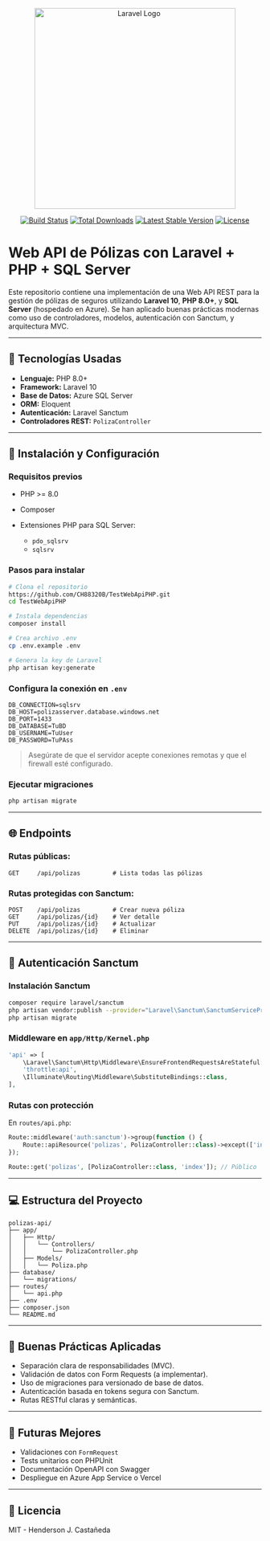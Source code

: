 <p align="center"><a href="https://laravel.com" target="_blank"><img src="https://raw.githubusercontent.com/laravel/art/master/logo-lockup/5%20SVG/2%20CMYK/1%20Full%20Color/laravel-logolockup-cmyk-red.svg" width="400" alt="Laravel Logo"></a></p>

<p align="center">
<a href="https://github.com/laravel/framework/actions"><img src="https://github.com/laravel/framework/workflows/tests/badge.svg" alt="Build Status"></a>
<a href="https://packagist.org/packages/laravel/framework"><img src="https://img.shields.io/packagist/dt/laravel/framework" alt="Total Downloads"></a>
<a href="https://packagist.org/packages/laravel/framework"><img src="https://img.shields.io/packagist/v/laravel/framework" alt="Latest Stable Version"></a>
<a href="https://packagist.org/packages/laravel/framework"><img src="https://img.shields.io/packagist/l/laravel/framework" alt="License"></a>
</p>

# Web API de Pólizas con Laravel + PHP + SQL Server

Este repositorio contiene una implementación de una Web API REST para la gestión de pólizas de seguros utilizando **Laravel 10**, **PHP 8.0+**, y **SQL Server** (hospedado en Azure). Se han aplicado buenas prácticas modernas como uso de controladores, modelos, autenticación con Sanctum, y arquitectura MVC.

---

## 🚀 Tecnologías Usadas

* **Lenguaje:** PHP 8.0+
* **Framework:** Laravel 10
* **Base de Datos:** Azure SQL Server
* **ORM:** Eloquent
* **Autenticación:** Laravel Sanctum
* **Controladores REST:** `PolizaController`

---

## 🚧 Instalación y Configuración

### Requisitos previos

* PHP >= 8.0
* Composer
* Extensiones PHP para SQL Server:

  * `pdo_sqlsrv`
  * `sqlsrv`

### Pasos para instalar

```bash
# Clona el repositorio
https://github.com/CH88320B/TestWebApiPHP.git
cd TestWebApiPHP

# Instala dependencias
composer install

# Crea archivo .env
cp .env.example .env

# Genera la key de Laravel
php artisan key:generate
```

### Configura la conexión en `.env`

```dotenv
DB_CONNECTION=sqlsrv
DB_HOST=polizasserver.database.windows.net
DB_PORT=1433
DB_DATABASE=TuBD
DB_USERNAME=TuUser
DB_PASSWORD=TuPAss
```

> Asegúrate de que el servidor acepte conexiones remotas y que el firewall esté configurado.

### Ejecutar migraciones

```bash
php artisan migrate
```

---

## 🌐 Endpoints

### Rutas públicas:

```http
GET     /api/polizas         # Lista todas las pólizas
```

### Rutas protegidas con Sanctum:

```http
POST    /api/polizas         # Crear nueva póliza
GET     /api/polizas/{id}    # Ver detalle
PUT     /api/polizas/{id}    # Actualizar
DELETE  /api/polizas/{id}    # Eliminar
```

---

## 🔐 Autenticación Sanctum

### Instalación Sanctum

```bash
composer require laravel/sanctum
php artisan vendor:publish --provider="Laravel\Sanctum\SanctumServiceProvider"
php artisan migrate
```

### Middleware en `app/Http/Kernel.php`

```php
'api' => [
    \Laravel\Sanctum\Http\Middleware\EnsureFrontendRequestsAreStateful::class,
    'throttle:api',
    \Illuminate\Routing\Middleware\SubstituteBindings::class,
],
```

### Rutas con protección

En `routes/api.php`:

```php
Route::middleware('auth:sanctum')->group(function () {
    Route::apiResource('polizas', PolizaController::class)->except(['index']);
});

Route::get('polizas', [PolizaController::class, 'index']); // Público
```

---

## 💻 Estructura del Proyecto

```
polizas-api/
├── app/
│   ├── Http/
│   │   └── Controllers/
│   │       └── PolizaController.php
│   ├── Models/
│   │   └── Poliza.php
├── database/
│   └── migrations/
├── routes/
│   └── api.php
├── .env
├── composer.json
└── README.md
```

---

## 🚫 Buenas Prácticas Aplicadas

* Separación clara de responsabilidades (MVC).
* Validación de datos con Form Requests (a implementar).
* Uso de migraciones para versionado de base de datos.
* Autenticación basada en tokens segura con Sanctum.
* Rutas RESTful claras y semánticas.

---

## 🌟 Futuras Mejores

* Validaciones con `FormRequest`
* Tests unitarios con PHPUnit
* Documentación OpenAPI con Swagger
* Despliegue en Azure App Service o Vercel

---

## 📄 Licencia

MIT - Henderson J. Castañeda
